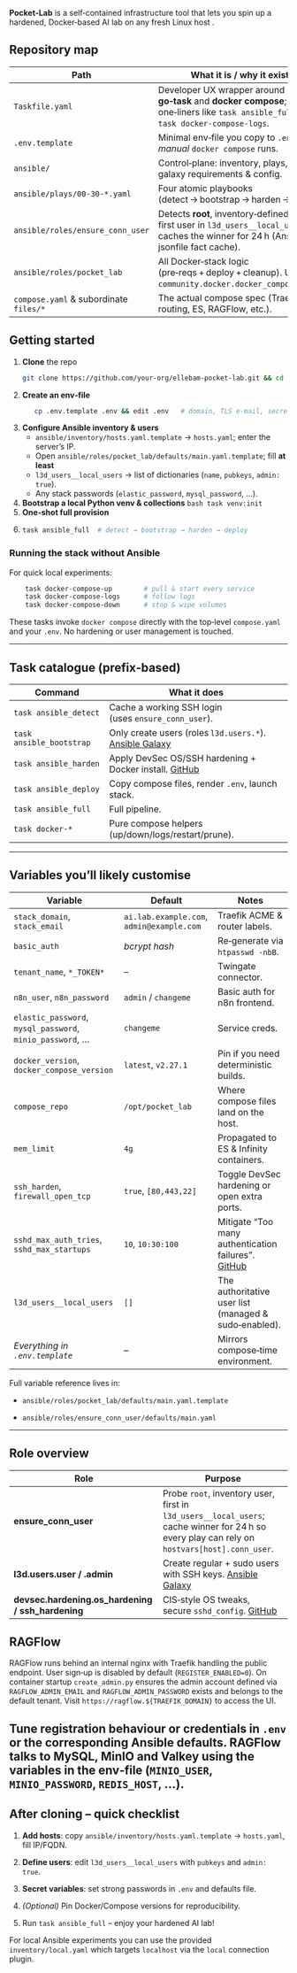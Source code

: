  **Pocket‑Lab**  is a self‑contained infrastructure tool that lets you spin up a hardened, Docker‑based AI lab on any fresh Linux host .

## Repository map

| Path                                 | What it is / why it exists                                                                                                                      |
| ------------------------------------ | ----------------------------------------------------------------------------------------------------------------------------------------------- |
| `Taskfile.yaml`                      | Developer UX wrapper around both **go‑task** and **docker compose**; exposes one‑liners like `task ansible_full` or `task docker-compose-logs`. |
| `.env.template`                      | Minimal env‑file you copy to `.env` for _manual_ `docker compose` runs.                                                                         |
| `ansible/`                           | Control‑plane: inventory, plays, roles, galaxy requirements & config.                                                                           |
| `ansible/plays/00‑30‑*.yaml`         | Four atomic playbooks (detect → bootstrap → harden → deploy).                                                                                   |
| `ansible/roles/ensure_conn_user`     | Detects **root**, inventory‑defined user, or first user in `l3d_users__local_users`, caches the winner for 24 h (Ansible jsonfile fact cache).  |
| `ansible/roles/pocket_lab`           | All Docker‑stack logic (pre‑reqs + deploy + cleanup). Uses `community.docker.docker_compose_v2`.                                                |
| `compose.yaml` & subordinate `files/*` | The actual compose spec (Traefik label routing, ES, RAGFlow, etc.).                                                                             |

## Getting started

1. **Clone** the repo
	```bash
	git clone https://github.com/your‑org/ellebam-pocket-lab.git && cd ellebam-pocket-lab
	```
2. **Create an env‑file**
   ```bash
      cp .env.template .env && edit .env   # domain, TLS e‑mail, secrets …
	```
3. **Configure Ansible inventory & users**
	- `ansible/inventory/hosts.yaml.template` → `hosts.yaml`; enter the server’s IP.
	- Open `ansible/roles/pocket_lab/defaults/main.yaml.template`; fill **at least**
    - `l3d_users__local_users` → list of dictionaries (`name`, `pubkeys`, `admin: true`).
    - Any stack passwords (`elastic_password`, `mysql_password`, …).
4. **Bootstrap a local Python venv & collections**
	   ```bash
	   task venv:init
		```
5. **One‑shot full provision**
6. 
	```bash
	task ansible_full  # detect → bootstrap → harden → deploy
	```

### Running the stack **without** Ansible

For quick local experiments:

```bash
	task docker-compose-up        # pull & start every service
	task docker-compose-logs      # follow logs
	task docker-compose-down      # stop & wipe volumes

```


These tasks invoke `docker compose` directly with the top‑level `compose.yaml` and your `.env`. No hardening or user management is touched.

---

## Task catalogue (prefix‑based)

|Command|What it does|
|---|---|
|`task ansible_detect`|Cache a working SSH login (uses `ensure_conn_user`).|
|`task ansible_bootstrap`|Only create users (roles `l3d.users.*`). [Ansible Galaxy](https://galaxy.ansible.com/ui/repo/published/l3d/users/content/role/user/?utm_source=chatgpt.com)|
|`task ansible_harden`|Apply DevSec OS/SSH hardening + Docker install. [GitHub](https://github.com/dev-sec/ansible-collection-hardening?utm_source=chatgpt.com)|
|`task ansible_deploy`|Copy compose files, render `.env`, launch stack.|
|`task ansible_full`|Full pipeline.|
|`task docker-*`|Pure compose helpers (up/down/logs/restart/prune).|

---

## Variables you’ll likely customise

|Variable|Default|Notes|
|---|---|---|
|`stack_domain`, `stack_email`|`ai.lab.example.com`, `admin@example.com`|Traefik ACME & router labels.|
|`basic_auth`|_bcrypt hash_|Re‑generate via `htpasswd -nbB`.|
|`tenant_name`, `*_TOKEN*`|–|Twingate connector.|
|`n8n_user`, `n8n_password`|`admin` / `changeme`|Basic auth for n8n frontend.|
|`elastic_password`, `mysql_password`, `minio_password`, …|`changeme`|Service creds.|
|`docker_version`, `docker_compose_version`|`latest`, `v2.27.1`|Pin if you need deterministic builds.|
|`compose_repo`|`/opt/pocket_lab`|Where compose files land on the host.|
|`mem_limit`|`4g`|Propagated to ES & Infinity containers.|
|`ssh_harden`, `firewall_open_tcp`|`true`, `[80,443,22]`|Toggle DevSec hardening or open extra ports.|
|`sshd_max_auth_tries`, `sshd_max_startups`|`10`, `10:30:100`|Mitigate “Too many authentication failures”. [GitHub](https://github.com/geerlingguy/ansible-role-docker?utm_source=chatgpt.com)|
|`l3d_users__local_users`|`[]`|The authoritative user list (managed & sudo‑enabled).|
|_Everything in `.env.template`_|–|Mirrors compose‑time environment.|

Full variable reference lives in:

- `ansible/roles/pocket_lab/defaults/main.yaml.template`
    
- `ansible/roles/ensure_conn_user/defaults/main.yaml`
    

---

## Role overview

|Role|Purpose|
|---|---|
|**ensure_conn_user**|Probe `root`, inventory user, first in `l3d_users__local_users`; cache winner for 24 h so every play can rely on `hostvars[host].conn_user`.|
|**l3d.users.user / .admin**|Create regular + sudo users with SSH keys. [Ansible Galaxy](https://galaxy.ansible.com/ui/repo/published/l3d/users/content/role/user/?utm_source=chatgpt.com)|
|**devsec.hardening.os_hardening / ssh_hardening**|CIS‑style OS tweaks, secure `sshd_config`. [GitHub](https://github.com/dev-sec/ansible-collection-hardening?utm_source=chatgpt.com)|
## RAGFlow

RAGFlow runs behind an internal nginx with Traefik handling the public endpoint.
User sign‑up is disabled by default (`REGISTER_ENABLED=0`).
On container startup `create_admin.py` ensures the admin account defined via
`RAGFLOW_ADMIN_EMAIL` and `RAGFLOW_ADMIN_PASSWORD` exists and belongs to the
default tenant. Visit `https://ragflow.${TRAEFIK_DOMAIN}` to access the UI.

Tune registration behaviour or credentials in `.env` or the corresponding
Ansible defaults. RAGFlow talks to MySQL, MinIO and Valkey using the variables in
the env‑file (`MINIO_USER`, `MINIO_PASSWORD`, `REDIS_HOST`, …).
---

## After cloning – quick checklist

1. **Add hosts**: copy `ansible/inventory/hosts.yaml.template` → `hosts.yaml`, fill IP/FQDN.
    
2. **Define users**: edit `l3d_users__local_users` with `pubkeys` and `admin: true`.
    
3. **Secret variables**: set strong passwords in `.env` and defaults file.

4. _(Optional)_ Pin Docker/Compose versions for reproducibility.

5. Run `task ansible_full` – enjoy your hardened AI lab!

For local Ansible experiments you can use the provided `inventory/local.yaml`
which targets `localhost` via the `local` connection plugin.
